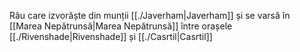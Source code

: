 Râu care izvorăște din munții [[./Javerham|Javerham]]  și se varsă în [[Marea Nepătrunsă|Marea Nepătrunsă]]  între orașele [[./Rivenshade|Rivenshade]]  și [[./Casrtil|Casrtil]] 